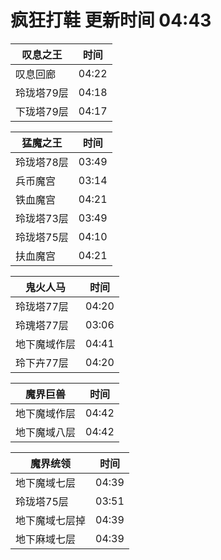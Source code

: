 # 疯狂打鞋 更新时间 04:43

| 叹息之王   | 时间    |
|--------|-------|
| 叹息回廊 | 04:22 |
| 玲珑塔79层 | 04:18 |
| 下珑塔79层 | 04:17 |

| 猛魔之王   | 时间    |
|--------|-------|
| 玲珑塔78层 | 03:49 |
| 兵币魔宫 | 03:14 |
| 铁血魔宫 | 04:21 |
| 玲珑塔73层 | 03:49 |
| 玲珑塔75层 | 04:10 |
| 扶血魔宫 | 04:21 |

| 鬼火人马   | 时间    |
|--------|-------|
| 玲珑塔77层 | 04:20 |
| 玲瑰塔77层 | 03:06 |
| 地下魔域作层 | 04:41 |
| 玲下卉77层 | 04:20 |

| 魔界巨兽   | 时间    |
|--------|-------|
| 地下魔域作层 | 04:42 |
| 地下魔域八层 | 04:42 |

| 魔界统领   | 时间    |
|--------|-------|
| 地下魔域七层 | 04:39 |
| 玲珑塔75层 | 03:51 |
| 地下魔域七层掉 | 04:39 |
| 地下麻域七层 | 04:39 |